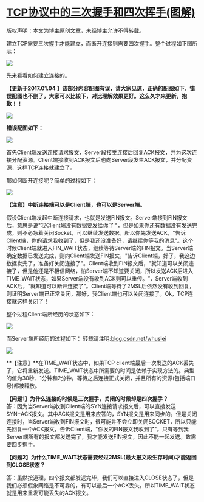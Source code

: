 # [TCP协议中的三次握手和四次挥手(图解)][0]



版权声明：本文为博主原创文章，未经博主允许不得转载。

建立TCP需要三次握手才能建立，而断开连接则需要四次握手。整个过程如下图所示：

![][9]

先来看看如何建立连接的。

**【更新于2017.01.04 】该部分内容配图有误，请大家见谅，正确的配图如下，错误配图也不删了，大家可以比较下，对比理解效果更好。这么久才来更新，抱歉！！**

![][10]

**错误配图如下：**

![][11]

首先Client端发送连接请求报文，Server段接受连接后回复ACK报文，并为这次连接分配资源。Client端接收到ACK报文后也向Server段发生ACK报文，并分配资源，这样TCP连接就建立了。

那如何断开连接呢？简单的过程如下：

![][12]

**【注意】中断连接端可以是Client端，也可以是Server端。**

假设Client端发起中断连接请求，也就是发送FIN报文。Server端接到FIN报文后，意思是说"我Client端没有数据要发给你了 "，但是如果你还有数据没有发送完成，则不必急着关闭Socket，可以继续发送数据。所以你先发送ACK，"告诉Client端，你的请求我收到了，但是我还没准备好，请继续你等我的消息"。这个时候Client端就进入FIN_WAIT状态，继续等待Server端的FIN报文。当Server端确定数据已发送完成，则向Client端发送FIN报文，"告诉Client端，好了，我这边数据发完了，准备好关闭连接了"。Client端收到FIN报文后，"就知道可以关闭连接了，但是他还是不相信网络，怕Server端不知道要关闭，所以发送ACK后进入TIME_WAIT状态，如果Server端没有收到ACK则可以重传。“，Server端收到ACK后，"就知道可以断开连接了"。Client端等待了2MSL后依然没有收到回复，则证明Server端已正常关闭，那好，我Client端也可以关闭连接了。Ok，TCP连接就这样关闭了！

整个过程Client端所经历的状态如下：

![][13]

而Server端所经历的过程如下： 转载请注明:[blog.csdn.net/whuslei][14]

![][15]

**【注意】**在TIME_WAIT状态中，如果TCP client端最后一次发送的ACK丢失了，它将重新发送。TIME_WAIT状态中所需要的时间是依赖于实现方法的。典型的值为30秒、1分钟和2分钟。等待之后连接正式关闭，并且所有的资源(包括端口号)都被释放。

**【问题1】为什么连接的时候是三次握手，关闭的时候却是四次握手？**  
答：因为当Server端收到Client端的SYN连接请求报文后，可以直接发送SYN+ACK报文。其中ACK报文是用来应答的，SYN报文是用来同步的。但是关闭连接时，当Server端收到FIN报文时，很可能并不会立即关闭SOCKET，所以只能先回复一个ACK报文，告诉Client端，"你发的FIN报文我收到了"。只有等到我Server端所有的报文都发送完了，我才能发送FIN报文，因此不能一起发送。故需要四步握手。

**【问题2】为什么TIME_WAIT状态需要经过2MSL(最大报文段生存时间)才能返回到CLOSE状态？**

答：虽然按道理，四个报文都发送完毕，我们可以直接进入CLOSE状态了，但是我们必须假象网络是不可靠的，有可以最后一个ACK丢失。所以TIME_WAIT状态就是用来重发可能丢失的ACK报文。

[0]: http://blog.csdn.net/whuslei/article/details/6667471

[9]: ./img/0_131271823564Rx.gif
[10]: http://img.blog.csdn.net/20170104214009596?watermark/2/text/aHR0cDovL2Jsb2cuY3Nkbi5uZXQvd2h1c2xlaQ==/font/5a6L5L2T/fontsize/400/fill/I0JBQkFCMA==/dissolve/70/gravity/Center
[11]: ./img/0_1312718352k8l6.gif
[12]: ./img/0_1312718564tZXD.gif
[13]: ./img/0_1312719804oSkK.gif
[14]: blog.csdn.net/whuslei
[15]: ./img/0_1312719833030b.gif